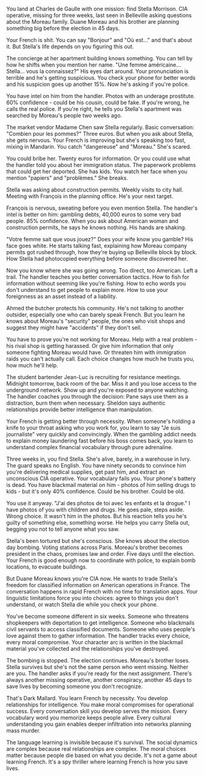 You land at Charles de Gaulle with one mission: find Stella Morrison. CIA operative, missing for three weeks, last seen in Belleville asking questions about the Moreau family. Duane Moreau and his brother are planning something big before the election in 45 days.

Your French is shit. You can say "Bonjour" and "Où est..." and that's about it. But Stella's life depends on you figuring this out.

The concierge at her apartment building knows something. You can tell by how he shifts when you mention her name. "Une femme américaine... Stella... vous la connaissez?" His eyes dart around. Your pronunciation is terrible and he's getting suspicious. You check your phone for better words and his suspicion goes up another 15%. Now he's asking if you're police.

You have intel on him from the handler. Photos with an underage prostitute. 60% confidence - could be his cousin, could be fake. If you're wrong, he calls the real police. If you're right, he tells you Stella's apartment was searched by Moreau's people two weeks ago.

The market vendor Madame Chen saw Stella regularly. Basic conversation: "Combien pour les pommes?" Three euros. But when you ask about Stella, she gets nervous. Your French is improving but she's speaking too fast, mixing in Mandarin. You catch "dangereuse" and "Moreau." She's scared.

You could bribe her. Twenty euros for information. Or you could use what the handler told you about her immigration status. The paperwork problems that could get her deported. She has kids. You watch her face when you mention "papiers" and "problèmes." She breaks.

Stella was asking about construction permits. Weekly visits to city hall. Meeting with François in the planning office. He's your next target.

François is nervous, sweating before you even mention Stella. The handler's intel is better on him: gambling debts, 40,000 euros to some very bad people. 85% confidence. When you ask about American woman and construction permits, he says he knows nothing. His hands are shaking.

"Votre femme sait que vous jouez?" Does your wife know you gamble? His face goes white. He starts talking fast, explaining how Moreau company permits got rushed through, how they're buying up Belleville block by block. How Stella had photocopied everything before someone discovered her.

Now you know where she was going wrong. Too direct, too American. Left a trail. The handler teaches you better conversation tactics. How to fish for information without seeming like you're fishing. How to echo words you don't understand to get people to explain more. How to use your foreignness as an asset instead of a liability.

Ahmed the butcher protects his community. He's not talking to another outsider, especially one who can barely speak French. But you learn he knows about Moreau's "security" people, the ones who visit shops and suggest they might have "accidents" if they don't sell.

You have to prove you're not working for Moreau. Help with a real problem - his rival shop is getting harassed. Or give him information that only someone fighting Moreau would have. Or threaten him with immigration raids you can't actually call. Each choice changes how much he trusts you, how much he'll help.

The student bartender Jean-Luc is recruiting for resistance meetings. Midnight tomorrow, back room of the bar. Miss it and you lose access to the underground network. Show up and you're exposed to anyone watching. The handler coaches you through the decision: Pane says use them as a distraction, burn them when necessary. Sheldon says authentic relationships provide better intelligence than manipulation.

Your French is getting better through necessity. When someone's holding a knife to your throat asking who you work for, you learn to say "Je suis journaliste" very quickly and convincingly. When the gambling addict needs to explain money laundering fast before his boss comes back, you learn to understand complex financial vocabulary through pure adrenaline.

Three weeks in, you find Stella. She's alive, barely, in a warehouse in Ivry. The guard speaks no English. You have ninety seconds to convince him you're delivering medical supplies, get past him, and extract an unconscious CIA operative. Your vocabulary fails you. Your phone's battery is dead. You have blackmail material on him - photos of him selling drugs to kids - but it's only 40% confidence. Could be his brother. Could be old.

You use it anyway. "J'ai des photos de toi avec les enfants et la drogue." I have photos of you with children and drugs. He goes pale, steps aside. Wrong choice. It wasn't him in the photos. But his reaction tells you he's guilty of something else, something worse. He helps you carry Stella out, begging you not to tell anyone what you saw.

Stella's been tortured but she's conscious. She knows about the election day bombing. Voting stations across Paris. Moreau's brother becomes president in the chaos, promises law and order. Five days until the election. Your French is good enough now to coordinate with police, to explain bomb locations, to evacuate buildings.

But Duane Moreau knows you're CIA now. He wants to trade Stella's freedom for classified information on American operations in France. The conversation happens in rapid French with no time for translation apps. Your linguistic limitations force you into choices: agree to things you don't understand, or watch Stella die while you check your phone.

You've become someone different in six weeks. Someone who threatens shopkeepers with deportation to get intelligence. Someone who blackmails civil servants to access classified documents. Someone who uses people's love against them to gather information. The handler tracks every choice, every moral compromise. Your character arc is written in the blackmail material you've collected and the relationships you've destroyed.

The bombing is stopped. The election continues. Moreau's brother loses. Stella survives but she's not the same person who went missing. Neither are you. The handler asks if you're ready for the next assignment. There's always another missing operative, another conspiracy, another 45 days to save lives by becoming someone you don't recognize.

That's Dark Mallard. You learn French by necessity. You develop relationships for intelligence. You make moral compromises for operational success. Every conversation skill you develop serves the mission. Every vocabulary word you memorize keeps people alive. Every cultural understanding you gain enables deeper infiltration into networks planning mass murder.

The language learning is invisible because it's survival. The social dynamics are complex because real relationships are complex. The moral choices matter because people die based on what you decide. It's not a game about learning French. It's a spy thriller where learning French is how you save lives.
